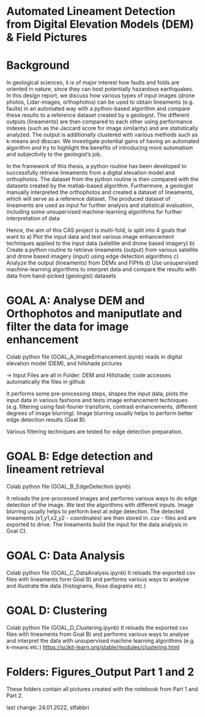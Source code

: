 # Automated Lineament Detection from Digital Elevation Models (DEM) & Field Pictures
# Background

In geological sciences, it is of major interest how faults and folds are oriented in nature, since they can host potentially hazardous earthquakes. In this design report, we discuss how various types of input images (drone photos, Lidar-images, orthophotos) can be used to obtain lineaments (e.g. faults) in an automated way with a python-based algorithm and compare these results to a reference dataset created by a geologist. The different outputs (lineaments) are then compared to each other using performance indexes (such as the Jaccard score for image similarity) and are statistically analyzed. The output is additionally clustered with various methods such as k-means and dbscan. We investigate potential gains of having an automated algorithm and try to highlight the benefits of introducing more automatism and subjectivity to the geologist’s job. 

In the framework of this thesis, a python routine has been developed to successfully retrieve lineaments from a digital elevation model and orthophotos. The dataset from the python routine is then compared with the datasets created by the matlab-based algorithm. Furthermore, a geologist manually interpreted the orthophotos and created a dataset of lineaments, which will serve as a reference dataset. The produced dataset of lineaments are used as input for further analysis and statistical evaluation, including some unsupervised machine-learning algorithms for further interpretation of data

Hence, the aim of this CAS project is multi-fold, is split into 4 goals that want to
a)	Plot the input data and test various image enhancement techniques applied to the input data (satellite and drone based imagery)
b)	Create a python routine to retrieve lineaments (output) from various satellite and drone based imagery (input) using edge detection algorithms
c)	Analyze the output (lineaments) from DEMs and FIPHs
d)	Use unsupervised machine-learning algorithms to interpret data and compare the results with data from hand-picked (geologist) datasets


# GOAL A: Analyse DEM and Orthophotos and maniputlate and filter the data for image enhancement
Colab python file (GOAL_A_ImageEnhancement.ipynb) reads in digital elevation model (DEM), and hillshade pictures

-> Input Files are all in Folder: DEM and Hillshade; code accesses automatically the files in github

It performs some pre-processing steps, shapes the input data, plots the input data in various fashions and tests image enhancement techniques (e.g. filtering using fast-fourier transform, contrast enhancements, different degrees of image blurring). Image blurring usually helps to perform better edge detection results (Goal B).

Various filtering techniques are tested for edge detection preparation.


# GOAL B: Edge detection and lineament retrieval
Colab python file (GOAL_B_EdgeDetection.ipynb)

It reloads the pre-processed images and performs various ways to do edge detection of the image. We test the algorithms with different inputs. Image blurring usually helps to perform best at edge detection. The detected lineaments (x1,y1,x2,y2 - coordinates) are then stored in .csv - files and are exported to drive. The lineaments build the input for the data analysis in Goal C).

# GOAL C: Data Analysis
Colab python file (GOAL_C_DataAnalysis.ipynb)
It reloads the exported csv files with lineaments form Goal B) and performs various ways to analyse and illustrate the data (histograms, Rose diagrams etc.)

# GOAL D: Clustering
Colab python file (GOAL_D_Clustering.ipynb)
It reloads the exported csv files with lineaments from Goal B) and performs various ways to analyse and interpret the data with unsupervised machine learning algorithms (e.g. k-means etc.) https://scikit-learn.org/stable/modules/clustering.html

# Folders: Figures_Output Part 1 and 2
These folders contain all pictures created with the notebook from Part 1 and Part 2.

last change: 24.01.2022, stfabbri
